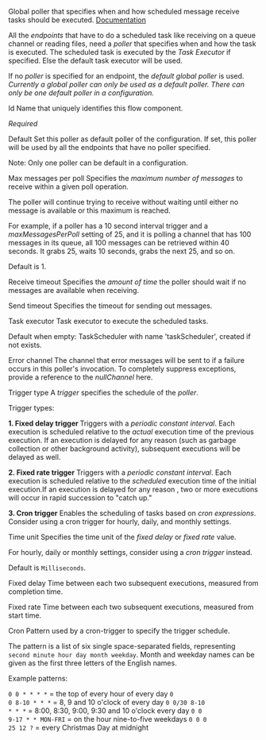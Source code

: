 
Global poller that specifies when and how scheduled message receive tasks should be executed.
<a href="http://docs.spring.io/spring-integration/docs/2.1.x/reference/html/messaging-endpoints-chapter.html#endpoint-namespace" target="_blank">Documentation</a>

All the <i>endpoints</i> that have to do a scheduled task like receiving on a queue channel or reading files, need a <i>poller</i> that specifies when and how the task is executed. The scheduled task is executed by the <i>Task Executor</i> if specified. Else the default task executor will be used.

If no <i>poller</i> is specified for an endpoint, the <i>default global poller </i> is used. <i>Currently a <i>global poller</i> can only be used as a default poller. There can only be one default poller in a configuration.</i>


Id
Name that uniquely identifies this flow component.

<i>Required</i>


Default
Set this poller as default poller of the configuration. If set, this poller will be used by all the endpoints that have no poller specified. 

Note: Only one poller can be default in a configuration. 


Max messages per poll
Specifies the <i>maximum number of messages</i> to receive within a given poll operation. 

The poller will continue trying to receive without waiting until either no message is available or this maximum is reached.

For example, if a poller has a 10 second interval trigger and a <i>maxMessagesPerPoll</i> setting of 25, and it is polling a channel that has 100 messages in its queue, all 100 messages can be retrieved within 40 seconds. It grabs 25, waits 10 seconds, grabs the next 25, and so on. 

Default is 1.



Receive timeout
Specifies the <i>amount of time</i> the poller should wait if no messages are available when receiving.


Send timeout
Specifies the timeout for sending out messages.


Task executor
Task executor to execute the scheduled tasks. 

Default when empty: TaskScheduler with name 'taskScheduler', created if not exists.


Error channel
The channel that error messages will be sent to if a failure occurs in this poller's invocation. To completely suppress exceptions, provide a reference to the <i>nullChannel</i> here.


Trigger type
A <i>trigger</i> specifies the schedule of the <i>poller</i>.

Trigger types:

<b>1. Fixed delay trigger </b>
Triggers with a <i>periodic constant interval</i>. Each execution is scheduled relative to the <i>actual</i> execution time of the previous execution. If an execution is delayed for any reason (such as garbage collection or other background activity), subsequent executions will be delayed as well. 

<b>2. Fixed rate trigger</b>
Triggers with a <i>periodic constant interval</i>. Each execution is scheduled relative to the <i>scheduled</i> execution time of the initial execution.If an execution is delayed for any reason , two or more executions will occur in rapid succession to "catch up."

<b>3. Cron trigger</b>
Enables the scheduling of tasks based on <i>cron expressions</i>.  Consider using a cron trigger for hourly, daily, and monthly settings. 



Time unit
Specifies the time unit of the <i>fixed delay</i> or <i>fixed rate</i> value.

For hourly, daily or monthly settings, consider using a <i>cron trigger</i> instead.

Default is <code>Milliseconds</code>.


Fixed delay
Time between each two subsequent executions, measured from completion time.


Fixed rate
Time between each two subsequent executions, measured from start time.


Cron
Pattern used by a cron-trigger to specify the trigger schedule.

The pattern is a list of six single space-separated fields, representing <code>second minute hour day month weekday</code>. Month and weekday names can be given as the first three letters of the English names.

Example patterns:

<code>0 0 * * * *</code> = the top of every hour of every day
<code>0 0 8-10 * * *</code> = 8, 9 and 10 o'clock of every day
<code>0 0/30 8-10 * * *</code> = 8:00, 8:30, 9:00, 9:30 and 10 o'clock every day
<code>0 0 9-17 * * MON-FRI</code> = on the hour nine-to-five weekdays
<code>0 0 0 25 12 ?</code> = every Christmas Day at midnight

